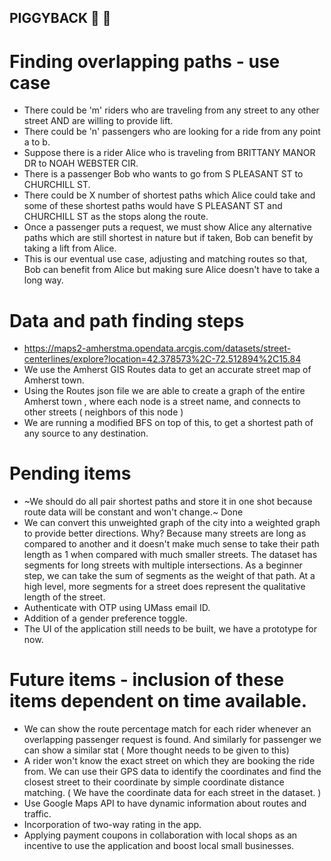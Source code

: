 ## PIGGYBACK   :blue_car: :pig:

# Finding overlapping paths - use case
* There could be 'm' riders who are traveling from any street to any other street AND are willing to provide lift.
* There could be 'n' passengers who are looking for a ride from any point a to b.
* Suppose there is a rider Alice who is traveling from BRITTANY MANOR DR to NOAH WEBSTER CIR.
* There is a passenger Bob who wants to go from S PLEASANT ST to CHURCHILL ST.
* There could be X number of shortest paths which Alice could take and some of these shortest paths would have S PLEASANT ST and CHURCHILL ST as the stops along the route.
* Once a passenger puts a request, we must show Alice any alternative paths which are still shortest in nature but if taken, Bob can benefit by taking a lift from Alice.
* This is our eventual use case, adjusting and matching routes so that, Bob can benefit from Alice but making sure Alice doesn't have to take a long way.


# Data and path finding steps
* https://maps2-amherstma.opendata.arcgis.com/datasets/street-centerlines/explore?location=42.378573%2C-72.512894%2C15.84
* We use the Amherst GIS Routes data to get an accurate street map of Amherst town.
* Using the Routes json file we are able to create a graph of the entire Amherst town , where each node is a street name, and connects to other streets ( neighbors of this node )
* We are running a modified BFS on top of this, to get a shortest path of any source to any destination.


# Pending items
* ~We should do all pair shortest paths and store it in one shot because route data will be constant and won't change.~ Done
* We can convert this unweighted graph of the city into a weighted graph to provide better directions. Why? Because many streets are long as compared to another and it doesn't make much sense to take their path length as 1 when compared with much smaller streets. The dataset has segments for long streets with multiple intersections. As a beginner step, we can take the sum of segments as the weight of that path. At a high level, more segments for a street does represent the qualitative length of the street.
* Authenticate with OTP using UMass email ID.
* Addition of a gender preference toggle.
* The UI of the application still needs to be built, we have a prototype for now.


# Future items - inclusion of these items dependent on time available.
* We can show the route percentage match for each rider whenever an overlapping passenger request is found. And similarly for passenger we can show a similar stat ( More thought needs to be given to this)
* A rider won't know the exact street on which they are booking the ride from. We can use their GPS data to identify the coordinates and find the closest street to their coordinate by simple coordinate distance matching. ( We have the coordinate data for each street in the dataset. )
* Use Google Maps API to have dynamic information about routes and traffic.
* Incorporation of two-way rating in the app.
* Applying payment coupons in collaboration with local shops as an incentive to use the application and boost local small businesses.
